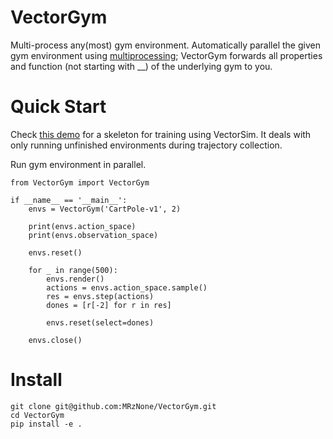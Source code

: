 # VectorGym
Multi-process any(most) gym environment. Automatically parallel the given gym environment using [multiprocessing](https://docs.python.org/3/library/multiprocessing.html); VectorGym forwards all properties and function \(not starting with __\) of the underlying gym to you.

# Quick Start

Check [this demo](https://github.com/MRzNone/VectorGym/blob/main/demo/train_simple.py) for a skeleton for training using VectorSim. It deals with only running unfinished environments during trajectory collection.

Run gym environment in parallel.
```
from VectorGym import VectorGym

if __name__ == '__main__':
    envs = VectorGym('CartPole-v1', 2)

    print(envs.action_space)
    print(envs.observation_space)

    envs.reset()

    for _ in range(500):
        envs.render()
        actions = envs.action_space.sample()
        res = envs.step(actions)
        dones = [r[-2] for r in res]

        envs.reset(select=dones)

    envs.close()
```

# Install
```
git clone git@github.com:MRzNone/VectorGym.git
cd VectorGym
pip install -e .
```
